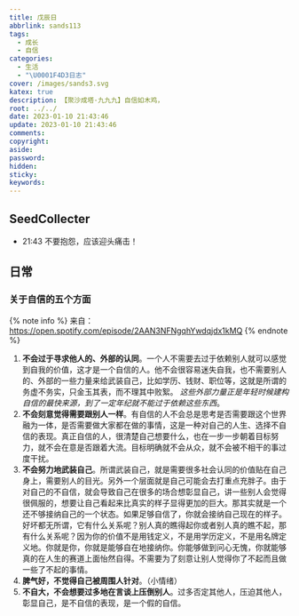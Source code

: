 ```yaml
---
title: 戊辰日
abbrlink: sands113
tags:
  - 成长
  - 自信
categories:
  - 生活
  - "\U0001F4D3日志"
cover: /images/sands3.svg
katex: true
description: 【聚沙成塔·九九九】自信如木鸡，
root: ../../
date: 2023-01-10 21:43:46
update: 2023-01-10 21:43:46
comments:
copyright:
aside:
password:
hidden:
sticky:
keywords:
---
```


## SeedCollecter

* 21:43 不要抱怨，应该迎头痛击！

## 日常

### 关于自信的五个方面
{% note info %}
来自： https://open.spotify.com/episode/2AAN3NFNgqhYwdqjdx1kMQ
{% endnote %}
1. **不会过于寻求他人的、外部的认同**。一个人不需要去过于依赖别人就可以感觉到自我的价值，这才是一个自信的人。他不会很容易迷失自我，也不需要别人的、外部的一些力量来给武装自己，比如学历、钱财、职位等，这就是所谓的务虚不务实，只金玉其表，而不理其中败絮。 *这些外部力量正是年轻时候建构自信的最快来源，到了一定年纪就不能过于依赖这些东西*。
2. **不会刻意觉得需要跟别人一样**。有自信的人不会总是思考是否需要跟这个世界融为一体，是否需要做大家都在做的事情，这是一种对自己的人生、选择不自信的表现。真正自信的人，很清楚自己想要什么，也在一步一步朝着目标努力，就不会在意是否跟着大流。目标明确就不会从众，就不会被不相干的事过度干扰。
3. **不会努力地武装自己**。所谓武装自己，就是需要很多社会认同的价值贴在自己身上，需要别人的目光。另外一个层面就是自己可能会去打重点充胖子。由于对自己的不自信，就会导致自己在很多的场合想彰显自己，讲一些别人会觉得很佩服的，想要让自己看起来比真实的样子显得更加的巨大。那其实就是一个还不够接纳自己的一个状态。如果足够自信了，你就会接纳自己现在的样子。好坏都无所谓，它有什么关系呢？别人真的瞧得起你或者别人真的瞧不起，那有什么关系呢？因为你的价值不是用钱定义，不是用学历定义，不是用名牌定义地。你就是你，你就是能够自在地接纳你。你能够做到问心无愧，你就能够真的在人生的赛道上面怡然自得。不需要为了刻意让别人觉得你了不起而且做一些了不起的事情。
4. **脾气好，不觉得自己被周围人针对**。（小情绪）
5. **不自大，不会想要过多地在言谈上压倒别人**。过多否定其他人，压迫其他人，彰显自己，是不自信的表现，是一个假的自信。 